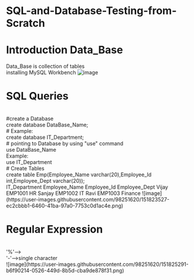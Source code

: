 # SQL-and-Database-Testing-from-Scratch

# Introduction Data_Base
Data_Base is collection of tables
<br />
installing MySQL Workbench
![image](https://user-images.githubusercontent.com/98251620/151817838-0dfcde3f-e84a-465e-9bc7-0b70d7b442c9.png)
# SQL Queries
<br/>
#create a Database
<br/>
create database DataBase_Name;
<br/>
# Example:
<br/>
create database IT_Department;
<br/>
# pointing to Database by using "use" command
<br/>
use DataBase_Name
<br/>
Example:
<br/>
use IT_Department
<br/>
# Create Tables
<br/>
create table Emp(Employee_Name varchar(20),Employee_Id int,Employee_Dept varchar(20));
<br/>
	IT_Department	
Employee_Name	Employee_Id	Employee_Dept
Vijay	EMP1001	HR
Sanjay	EMP1002	IT
Ravi	EMP1003	Finance
![image](https://user-images.githubusercontent.com/98251620/151823527-ec2cbbb1-6460-41ba-97a0-7753c0d1ac4e.png)

# Regular Expression
<br/>
'%'--><br/>
'-'-->single character


<br/>
![image](https://user-images.githubusercontent.com/98251620/151825291-b6f90214-0526-449d-8b5d-cba9de878f31.png)

